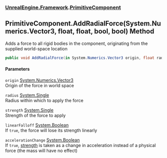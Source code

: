 ### [UnrealEngine.Framework](./UnrealEngine-Framework.md 'UnrealEngine.Framework').[PrimitiveComponent](./PrimitiveComponent.md 'UnrealEngine.Framework.PrimitiveComponent')
## PrimitiveComponent.AddRadialForce(System.Numerics.Vector3, float, float, bool, bool) Method
Adds a force to all rigid bodies in the component, originating from the supplied world-space location  
```csharp
public void AddRadialForce(in System.Numerics.Vector3 origin, float radius, float strength, bool linearFalloff=false, bool accelerationChange=false);
```
#### Parameters
<a name='UnrealEngine-Framework-PrimitiveComponent-AddRadialForce(System-Numerics-Vector3_float_float_bool_bool)-origin'></a>
`origin` [System.Numerics.Vector3](https://docs.microsoft.com/en-us/dotnet/api/System.Numerics.Vector3 'System.Numerics.Vector3')  
Origin of the force in world space  
  
<a name='UnrealEngine-Framework-PrimitiveComponent-AddRadialForce(System-Numerics-Vector3_float_float_bool_bool)-radius'></a>
`radius` [System.Single](https://docs.microsoft.com/en-us/dotnet/api/System.Single 'System.Single')  
Radius within which to apply the force  
  
<a name='UnrealEngine-Framework-PrimitiveComponent-AddRadialForce(System-Numerics-Vector3_float_float_bool_bool)-strength'></a>
`strength` [System.Single](https://docs.microsoft.com/en-us/dotnet/api/System.Single 'System.Single')  
Strength of the force to apply  
  
<a name='UnrealEngine-Framework-PrimitiveComponent-AddRadialForce(System-Numerics-Vector3_float_float_bool_bool)-linearFalloff'></a>
`linearFalloff` [System.Boolean](https://docs.microsoft.com/en-us/dotnet/api/System.Boolean 'System.Boolean')  
If `true`, the force will lose its strength linearly  
  
<a name='UnrealEngine-Framework-PrimitiveComponent-AddRadialForce(System-Numerics-Vector3_float_float_bool_bool)-accelerationChange'></a>
`accelerationChange` [System.Boolean](https://docs.microsoft.com/en-us/dotnet/api/System.Boolean 'System.Boolean')  
If `true`, [strength](#UnrealEngine-Framework-PrimitiveComponent-AddRadialForce(System-Numerics-Vector3_float_float_bool_bool)-strength 'UnrealEngine.Framework.PrimitiveComponent.AddRadialForce(System.Numerics.Vector3, float, float, bool, bool).strength') is taken as a change in acceleration instead of a physical force (the mass will have no effect)  
  
